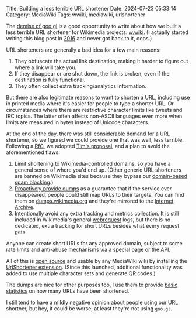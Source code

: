 Title: Building a less terrible URL shortener
Date: 2024-07-23 05:33:14
Category: MediaWiki
Tags: wwiki, mediawiki, urlshortener

The [demise of goo.gl](https://developers.googleblog.com/en/google-url-shortener-links-will-no-longer-be-available/) is a good opportunity to write about how we built a less terrible URL shortener for Wikimedia projects: [w.wiki](https://w.wiki/). (I actually started writing this blog post in [2016](https://meta.wikimedia.org/w/index.php?title=Wikimedia_Blog/Drafts/Introducing_w.wiki&oldid=15805022) and never got back to it, oops.)

URL shorteners are generally a bad idea for a few main reasons:

1. They obfuscate the actual link destination, making it harder to figure out where a link will take you.
2. If they disappear or are shut down, the link is broken, even if the destination is fully functional.
3. They often collect extra tracking/analytics information.

But there are also legitimate reasons to want to shorten a URL, including use in printed media where it's easier for people to type a shorter URL. Or circumstances where there are restrictive character limits like tweets and IRC topics.
The latter often affects non-ASCII languages even more when limits are measured in bytes instead of Unicode characters.

At the end of the day, there was still [considerable demand](https://meta.wikimedia.org/wiki/Community_Wishlist_Survey_2019/Reading/Create_URL_Shortener_extension_for_Wikimedia_wikis) for a URL shortener, so we figured we could provide one that was well, less terrible. Following a [RfC](https://www.mediawiki.org/wiki/Requests_for_comment/URL_shortener),
we adopted [Tim's proposal](https://www.mediawiki.org/wiki/Requests_for_comment/URL_shortener#Tim.27s_implementation_suggestion), and a plan to avoid the aforementioned flaws:

1. Limit shortening to Wikimedia-controlled domains, so you have a general sense of where you'd end up. (Other generic URL shorteners are banned on Wikimedia sites because they bypass our [domain-based spam blocking](https://www.mediawiki.org/wiki/Extension:SpamBlacklist).)
2. [Proactively provide dumps](https://phabricator.wikimedia.org/T116986) as a guarantee that if the service ever disappeared, people could still map URLs to their targets. You can find them on [dumps.wikimedia.org](https://dumps.wikimedia.org/other/shorturls/) and they're mirrored to the [Internet Archive](https://phabricator.wikimedia.org/T257782#6376253).
3. Intentionally avoid any extra tracking and metrics collection. It is still included in Wikimedia's general [webrequest](https://wikitech.wikimedia.org/wiki/Data_Platform/Data_Lake/Traffic/Webrequest) logs, but there is no dedicated, extra tracking for short URLs besides what every request gets.

Anyone can create short URLs for any approved domain, subject to some rate limits and anti-abuse mechanisms via a special page or the API.

All of this is [open source](https://gerrit.wikimedia.org/g/mediawiki/extensions/UrlShortener/+/refs/heads/master) and usable by any MediaWiki wiki by installing the [UrlShortener extension](https://www.mediawiki.org/wiki/Extension:UrlShortener).
(Since this launched, additional functionality was added to use multiple character sets and generate QR codes.)

The dumps are nice for other purposes too, I use them to provide [basic statistics](https://shorturls.toolforge.org/) on how many URLs have been shortened.

I still tend to have a mildly negative opinion about people using our URL shortner, but hey, it could be worse, at least they're not using `goo.gl`.

